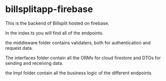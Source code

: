 # billsplitapp-firebase

This is the backend of Billsplit hosted on firebase.

In the index.ts you will find all of the endpoints.

the middleware folder contains validaters, both for authentication and request data.

The interfaces folder contain all the ORMs for cloud firestore and DTOs for sending and receiving data.

the Impl folder contain all the business logic of the different endpoints
